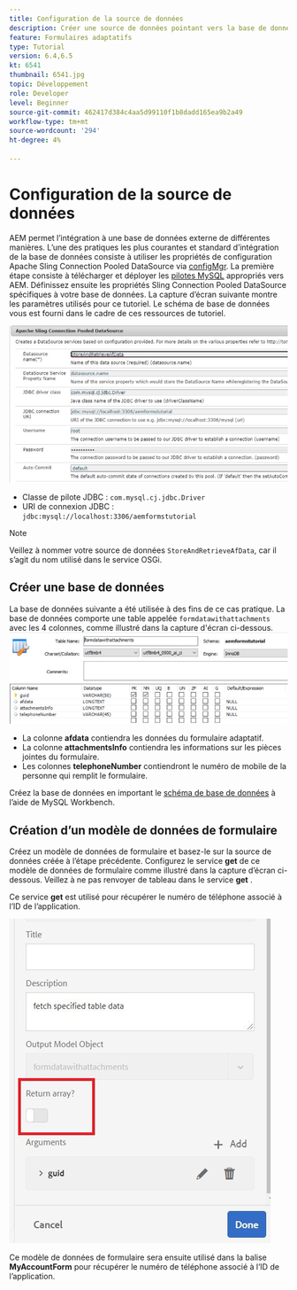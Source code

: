 ```yaml
---
title: Configuration de la source de données
description: Créer une source de données pointant vers la base de données MySQL
feature: Formulaires adaptatifs
type: Tutorial
version: 6.4,6.5
kt: 6541
thumbnail: 6541.jpg
topic: Développement
role: Developer
level: Beginner
source-git-commit: 462417d384c4aa5d99110f1b8dadd165ea9b2a49
workflow-type: tm+mt
source-wordcount: '294'
ht-degree: 4%

---
```



# Configuration de la source de données

AEM permet l’intégration à une base de données externe de différentes manières. L’une des pratiques les plus courantes et standard d’intégration de la base de données consiste à utiliser les propriétés de configuration Apache Sling Connection Pooled DataSource via [configMgr](http://localhost:4502/system/console/configMgr).
La première étape consiste à télécharger et déployer les [pilotes MySQL](https://mvnrepository.com/artifact/mysql/mysql-connector-java) appropriés vers AEM.
Définissez ensuite les propriétés Sling Connection Pooled DataSource spécifiques à votre base de données. La capture d’écran suivante montre les paramètres utilisés pour ce tutoriel. Le schéma de base de données vous est fourni dans le cadre de ces ressources de tutoriel.

![data-source](assets/data-source.JPG)


* Classe de pilote JDBC : `com.mysql.cj.jdbc.Driver`
* URI de connexion JDBC : `jdbc:mysql://localhost:3306/aemformstutorial`

>[!NOTE]
>Veillez à nommer votre source de données `StoreAndRetrieveAfData`, car il s’agit du nom utilisé dans le service OSGi.


## Créer une base de données


La base de données suivante a été utilisée à des fins de ce cas pratique. La base de données comporte une table appelée `formdatawithattachments` avec les 4 colonnes, comme illustré dans la capture d&#39;écran ci-dessous.
![data-base](assets/table-schema.JPG)

* La colonne **afdata** contiendra les données du formulaire adaptatif.
* La colonne **attachmentsInfo** contiendra les informations sur les pièces jointes du formulaire.
* Les colonnes **telephoneNumber** contiendront le numéro de mobile de la personne qui remplit le formulaire.

Créez la base de données en important le [schéma de base de données](assets/data-base-schema.sql)
à l’aide de MySQL Workbench.

## Création d’un modèle de données de formulaire

Créez un modèle de données de formulaire et basez-le sur la source de données créée à l’étape précédente.
Configurez le service **get** de ce modèle de données de formulaire comme illustré dans la capture d’écran ci-dessous.
Veillez à ne pas renvoyer de tableau dans le service **get** .

Ce service **get** est utilisé pour récupérer le numéro de téléphone associé à l’ID de l’application.

![get-service](assets/get-service.JPG)

Ce modèle de données de formulaire sera ensuite utilisé dans la balise **MyAccountForm** pour récupérer le numéro de téléphone associé à l’ID de l’application.
